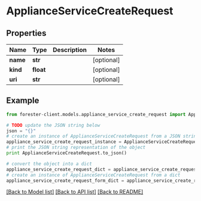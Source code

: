 # ApplianceServiceCreateRequest


## Properties

Name | Type | Description | Notes
------------ | ------------- | ------------- | -------------
**name** | **str** |  | [optional] 
**kind** | **float** |  | [optional] 
**uri** | **str** |  | [optional] 

## Example

```python
from forester-client.models.appliance_service_create_request import ApplianceServiceCreateRequest

# TODO update the JSON string below
json = "{}"
# create an instance of ApplianceServiceCreateRequest from a JSON string
appliance_service_create_request_instance = ApplianceServiceCreateRequest.from_json(json)
# print the JSON string representation of the object
print ApplianceServiceCreateRequest.to_json()

# convert the object into a dict
appliance_service_create_request_dict = appliance_service_create_request_instance.to_dict()
# create an instance of ApplianceServiceCreateRequest from a dict
appliance_service_create_request_form_dict = appliance_service_create_request.from_dict(appliance_service_create_request_dict)
```
[[Back to Model list]](../README.md#documentation-for-models) [[Back to API list]](../README.md#documentation-for-api-endpoints) [[Back to README]](../README.md)


